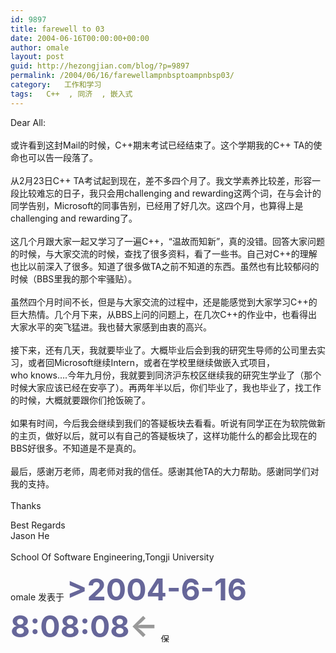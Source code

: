 ```yaml
---
id: 9897
title: farewell to 03
date: 2004-06-16T00:00:00+00:00
author: omale
layout: post
guid: http://hezongjian.com/blog/?p=9897
permalink: /2004/06/16/farewellampnbsptoampnbsp03/
category:   工作和学习  
tags:   C++  , 同济  , 嵌入式
---
```

Dear&nbsp;All:  
&nbsp;  
或许看到这封Mail的时候，C++期末考试已经结束了。这个学期我的C++&nbsp;TA的使命也可以告一段落了。  
&nbsp;  
从2月23日C++&nbsp;TA考试起到现在，差不多四个月了。我文学素养比较差，形容一段比较难忘的日子，我只会用challenging&nbsp;and&nbsp;rewarding这两个词，在与会计的同学告别，Microsoft的同事告别，已经用了好几次。这四个月，也算得上是challenging&nbsp;and&nbsp;rewarding了。  
&nbsp;  
这几个月跟大家一起又学习了一遍C++，“温故而知新”，真的没错。回答大家问题的时候，与大家交流的时候，查找了很多资料，看了一些书。自己对C++的理解也比以前深入了很多。知道了很多做TA之前不知道的东西。虽然也有比较郁闷的时候（BBS里我的那个牢骚贴）。  
&nbsp;  
虽然四个月时间不长，但是与大家交流的过程中，还是能感觉到大家学习C++的巨大热情。几个月下来，从BBS上问的问题上，在几次C++的作业中，也看得出大家水平的突飞猛进。我也替大家感到由衷的高兴。  
&nbsp;  
接下来，还有几天，我就要毕业了。大概毕业后会到我的研究生导师的公司里去实习，或者回Microsoft继续Intern，或者在学校里继续做嵌入式项目，who&nbsp;knows&#8230;.今年九月份，我就要到同济沪东校区继续我的研究生学业了（那个时候大家应该已经在安亭了）。再两年半以后，你们毕业了，我也毕业了，找工作的时候，大概就要跟你们抢饭碗了。  
&nbsp;  
如果有时间，今后我会继续到我们的答疑板块去看看。听说有同学正在为软院做新的主页，做好以后，就可以有自己的答疑板块了，这样功能什么的都会比现在的BBS好很多。不知道是不是真的。  
&nbsp;  
最后，感谢万老师，周老师对我的信任。感谢其他TA的大力帮助。感谢同学们对我的支持。  
&nbsp;  
Thanks

Best&nbsp;Regards&nbsp;  
Jason&nbsp;He  
&nbsp;  
School&nbsp;Of&nbsp;Software&nbsp;Engineering,Tongji&nbsp;University

<font class=diary_poster>omale 发表于</font> **<font color=#666699 style=font size=9px>>2004-6-16 8:08:08<font color=#999999 class=diary_arr onClick="javascript:window.history.back()" title=返回前页>←</font></font>** [<img src=/images/saveas.gif width=16 height=16 border=0 alt=保存该日志到本地 align=middle>](javascript:sv(2457077))